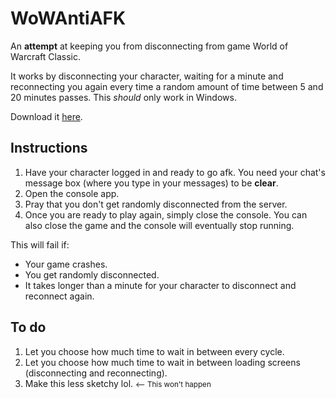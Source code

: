 # WoWAntiAFK
An **attempt** at keeping you from disconnecting from game World of Warcraft Classic.

It works by disconnecting your character, waiting for a minute and reconnecting you again every time a random amount of time between 5 and 20 minutes passes. This *should* only work in Windows.

Download it [here](https://drive.google.com/file/d/18W3ndzzKBPS5A0ULg73V7Ct4YItlHUEA/view?usp=sharing).

## Instructions

<ol>
    <li>Have your character logged in and ready to go afk. You need your chat's message box (where you type in your messages) to be <b>clear</b>.</li>
    <li>Open the console app.</li>
    <li>Pray that you don't get randomly disconnected from the server.</li>
    <li>Once you are ready to play again, simply close the console. You can also close the game and the console will eventually stop running.</li>
</ol>

This will fail if:
<ul>
    <li>Your game crashes.</li>
    <li>You get randomly disconnected.</li>
    <li>It takes longer than a minute for your character to disconnect and reconnect again.</li>
</ul>

## To do
<ol>
    <li>Let you choose how much time to wait in between every cycle.</li>
    <li>Let you choose how much time to wait in between loading screens (disconnecting and reconnecting).</li>
    <li>Make this less sketchy lol. <small><-- This won't happen</small></li>
</ol>
